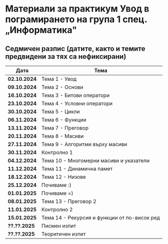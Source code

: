 # Материали за практикум Увод в пограмирането на група 1 спец. „Информатика"

## Седмичен разпис (датите, както и темите предвидени за тях са нефиксирани)

| Дата       | Тема |
|------------|------|
| **02.10.2024** | Тема 1 - Увод |
| **09.10.2024** | Тема 2 - Основи |
| **16.10.2024** | Тема 3 - Битови оператори |
| **23.10.2024** | Тема 4 - Условни оператори |
| **30.10.2024** | Тема 5 - Цикли |
| **06.11.2024** | Тема 6 - Функции |
| **13.11.2024** | Тема 7 - Преговор |
| **20.11.2024** | Тема 8 - Масиви |
| **27.11.2024** | Тема 9 - Алгоритми върху масиви |
| **30.11.2024** | Контролно 1 |
| **04.12.2024** | Тема 10 - Многомерни масиви и указатели |
| **11.12.2024** | Тема 11 - Динамична памет |
| **18.12.2024** | Тема 12 - Низове |
| **25.12.2024** | Почиваме :) |
| **01.01.2025** | Почиваме =) |
| **08.01.2025** | Тема 13 - Преговор 2 |
| **11.01.2025** | Контролно 2 |
| **15.01.2025** | Тема 14 - Рекурсия и функции от по-висок ред |
| **??.??.2025** | Писмен изпит |
| **??.??.2025** | Теоритичен изпит |
